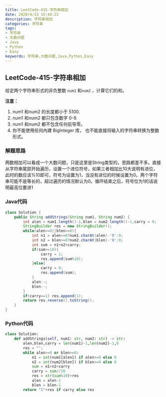 ```yaml
---
title: LeetCode-415-字符串相加
date: 2020/4/15 15:44:22
description: 字符串相加
categories: 字符串
tags: 
- 字符串
- 大数问题
- Java
- Python
- Easy
keywords: 字符串,大数问题,Java,Python,Easy
---
```


## LeetCode-415-字符串相加

给定两个字符串形式的非负整数 `num1` 和`num2` ，计算它们的和。

<!--more-->

**注意：**

1. num1 和num2 的长度都小于 5100.
2. num1 和num2 都只包含数字 0-9.
3. num1 和num2 都不包含任何前导零。
4. 你不能使用任何內建 BigInteger 库， 也不能直接将输入的字符串转换为整数形式。

### 解题思路

两数相加可以看成一个大数问题，只是这里是String类型的，思路都差不多。直接从字符串尾部开始遍历，设置一个进位符号，如果三者相加比10大说明有进位，此时的数应该%10即可，符号为设置为1，当没有进位的时候设置为0。两个字符串可能不是等长的，超过遍历的情况默认为0。循环结束之后，符号位为1的话说明最高位要进1

### Java代码

```java
class Solution {
    public String addStrings(String num1, String num2) {
        int alen = num1.length()-1,blen = num2.length()-1,carry = 0;
        StringBuilder res = new StringBuilder();
        while(alen>=0||blen>=0){
            int n1 = alen>=0?num1.charAt(alen)-'0':0;
            int n2 = blen>=0?num2.charAt(blen)-'0':0;
            int sum = n1+n2+carry;
            if(sum>=10){
                carry = 1;
                res.append(sum%10);
            }else{
                carry = 0;
                res.append(sum);
            }
            alen--;
            blen--;
        }
        if(carry==1) res.append(1);
        return res.reverse().toString();
    }
}
```

### Python代码

```python
class Solution:
    def addStrings(self, num1: str, num2: str) -> str:
        alen,blen,carry = len(num1)-1,len(num2)-1,0
        res = "";
        while alen>=0 or blen>=0:
            n1 = int(num1[alen]) if alen>=0 else 0
            n2 = int(num2[blen]) if blen>=0 else 0
            sum = n1+n2+carry
            carry = sum//10
            res = str(sum%10)+res
            alen = alen-1
            blen = blen-1
        return "1"+res if carry else res
```

